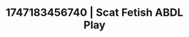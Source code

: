 ---
categories:
- BDSM whisper
- Immersive passion
- Erotic archetypes
- Mindful kink
- Voyeur fantasy
image: /assets/images/1747183456740.jpg
layout: post
seo:
  description: Featured content with artistic ABDL Play, Scat Fetish. HD images available.
  keywords: ABDL Play, Scat Fetish
  og_image: /assets/images/1747183456740.jpg
  schema_type: VisualArtwork
tags:
- ABDL Play
- '#1747183456740'
- Scat Fetish
title: 1747183456740 | Scat Fetish ABDL Play
---